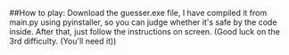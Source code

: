 ##How to play:
Download the guesser.exe file, I have compiled it from main.py using pyinstaller, so you can judge whether it's safe by the code inside.
After that, just follow the instructions on screen. (Good luck on the 3rd difficulty. (You'll need it))

